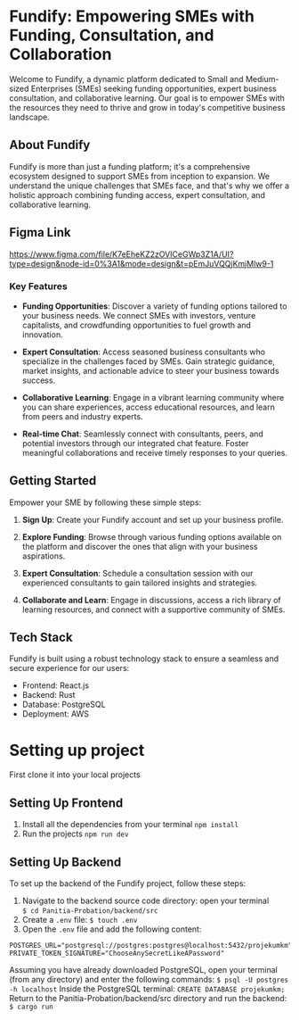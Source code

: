 # Fundify: Empowering SMEs with Funding, Consultation, and Collaboration

Welcome to Fundify, a dynamic platform dedicated to Small and Medium-sized Enterprises (SMEs) seeking funding opportunities, expert business consultation, and collaborative learning. Our goal is to empower SMEs with the resources they need to thrive and grow in today's competitive business landscape.

## About Fundify

Fundify is more than just a funding platform; it's a comprehensive ecosystem designed to support SMEs from inception to expansion. We understand the unique challenges that SMEs face, and that's why we offer a holistic approach combining funding access, expert consultation, and collaborative learning.

## Figma Link
https://www.figma.com/file/K7eEheKZ2zOVICeGWp3Z1A/UI?type=design&node-id=0%3A1&mode=design&t=pEmJuVQQjKmjMlw9-1


### Key Features

- **Funding Opportunities**: Discover a variety of funding options tailored to your business needs. We connect SMEs with investors, venture capitalists, and crowdfunding opportunities to fuel growth and innovation.

- **Expert Consultation**: Access seasoned business consultants who specialize in the challenges faced by SMEs. Gain strategic guidance, market insights, and actionable advice to steer your business towards success.

- **Collaborative Learning**: Engage in a vibrant learning community where you can share experiences, access educational resources, and learn from peers and industry experts.

- **Real-time Chat**: Seamlessly connect with consultants, peers, and potential investors through our integrated chat feature. Foster meaningful collaborations and receive timely responses to your queries.

## Getting Started

Empower your SME by following these simple steps:

1. **Sign Up**: Create your Fundify account and set up your business profile.

2. **Explore Funding**: Browse through various funding options available on the platform and discover the ones that align with your business aspirations.

3. **Expert Consultation**: Schedule a consultation session with our experienced consultants to gain tailored insights and strategies.

4. **Collaborate and Learn**: Engage in discussions, access a rich library of learning resources, and connect with a supportive community of SMEs.

## Tech Stack

Fundify is built using a robust technology stack to ensure a seamless and secure experience for our users:

- Frontend: React.js
- Backend: Rust
- Database: PostgreSQL
- Deployment: AWS
# Setting up project
First clone it into your local projects

## Setting Up Frontend
1. Install all the dependencies from your terminal
`npm install`
2. Run the projects
`npm run dev`
## Setting Up Backend

To set up the backend of the Fundify project, follow these steps:

1. Navigate to the backend source code directory:
open your terminal \
`$ cd Panitia-Probation/backend/src`
2. Create a `.env` file:
`$ touch .env`
3. Open the `.env` file and add the following content:
```env
POSTGRES_URL="postgresql://postgres:postgres@localhost:5432/projekumkm"
PRIVATE_TOKEN_SIGNATURE="ChooseAnySecretLikeAPassword"
```
Assuming you have already downloaded PostgreSQL, open your terminal (from any directory) and enter the following commands:
`$ psql -U postgres -h localhost`
Inside the PostgreSQL terminal:
`CREATE DATABASE projekumkm;`
Return to the Panitia-Probation/backend/src directory and run the backend:
`$ cargo run`
